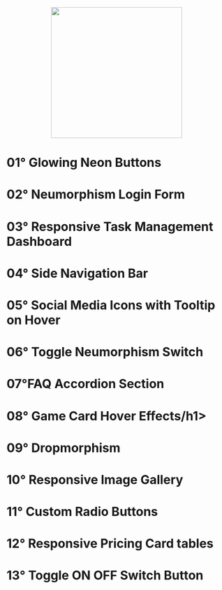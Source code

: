 <div align="center">
  <img src="https://user-images.githubusercontent.com/67304453/147499611-0facc17f-37d0-4d92-8531-93008967ce11.png" width="300" >
</div>

<h1>01° Glowing Neon Buttons</h1>

<h1>02° Neumorphism Login Form</h1>

<h1>03° Responsive Task Management Dashboard</h1>

<h1>04° Side Navigation Bar</h1>

<h1>05° Social Media Icons with Tooltip on Hover</h1>

<h1>06° Toggle Neumorphism Switch</h1>

<h1>07°FAQ Accordion Section</h1>

<h1>08° Game Card Hover Effects/h1>

<h1>09° Dropmorphism</h1>

<h1>10° Responsive Image Gallery</h1>

<h1>11° Custom Radio Buttons</h1>
 
<h1> 12° Responsive Pricing Card tables</h1>
  
<h1> 13° Toggle ON OFF Switch Button</h1> 
